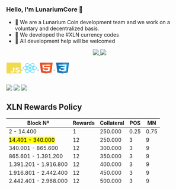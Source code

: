### Hello, I'm LunariumCore 👋

- 🔭 We are a Lunarium Coin development team and we work on a voluntary and decentralized basis.
- 🌱 We developed the #XLN currency codes
- 💬 All development help will be welcomed


<div align="center">
  <a href="https://github.com/LunariumCore">
  <img height="180em" src="https://github-readme-stats.vercel.app/api?username=LunariumCore&show_icons=true&theme=dracula&include_all_commits=true&count_private=true"/>
  <img height="180em" src="https://github-readme-stats.vercel.app/api/top-langs/?username=LunariumCore&layout=compact&langs_count=7&theme=dracula"/>
</div>

  <div style="display: inline_block"><br>
  <img align="center" alt="Dev-Js" height="30" width="40" src="https://raw.githubusercontent.com/devicons/devicon/master/icons/javascript/javascript-plain.svg">
  <img align="center" alt="Dev-React" height="30" width="40" src="https://raw.githubusercontent.com/devicons/devicon/master/icons/react/react-original.svg">
  <img align="center" alt="Dev-HTML" height="30" width="40" src="https://raw.githubusercontent.com/devicons/devicon/master/icons/html5/html5-original.svg">
  <img align="center" alt="Dev-CSS" height="30" width="40" src="https://raw.githubusercontent.com/devicons/devicon/master/icons/css3/css3-original.svg">
 
    
</div>
  
 ##
  
  <div> 
  <a href="https://www.youtube.com/channel/UCw4sB46_HQmRKkhVCLDEEYQ" target="_blank"><img src="https://img.shields.io/badge/YouTube-FF0000?style=for-the-badge&logo=youtube&logoColor=white" target="_blank"></a>
  <a href="https://www.instagram.com/lunarium_xln" target="_blank"><img src="https://img.shields.io/badge/-Instagram-%23E4405F?style=for-the-badge&logo=instagram&logoColor=white" target="_blank"></a> 
<a href="https://discordapp.com/invite/4nFZeJr" target="_blank"><img src="https://img.shields.io/badge/Discord-7289DA?style=for-the-badge&logo=discord&logoColor=white" target="_blank"></a>

<h2 class="heading-left">XLN Rewards Policy</h2>


<div classe="content">
<div class="col-sm-0">
<center><responsive>
<table class="paleBlueRows" style="width:100%">
<thead>
<tr>
<th>Block Nº</th>
<th>Rewards</th>
<th>Collateral</th>
<th>POS</th>
<th>MN</th>
</tr>
</thead>
<tfoot>
<tr>
</tfoot>
<tbody>
<tr>
<td>2 - 14.400</td><td>1</td><td>250.000</td><td>0.25</td><td>0.75</td></tr>
<tr>
<td><mark>14.401 - 340.000</mark> <br></td><td>12</td><td>250.000</td><td>3</td><td>9</td></tr>
<tr>
<td>340.001 - 865.600<br></td><td>12</td><td>300.000</td><td>3</td><td>9</td></tr>
<tr>
<td>865.601 - 1.391.200<br></td><td>12</td><td>350.000</td><td>3</td><td>9</td></tr>
<tr>
<td>1.391.201 - 1.916.800<br></td><td>12</td><td>400.000</td><td>3</td><td>9</td></tr>
<td>1.916.801 - 2.442.400<br></td><td>12</td><td>450.000</td><td>3</td><td>9</td></tr>
<td>2.442.401 - 2.968.000<br></td><td>12</td><td>500.000</td><td>3</td><td>9</td></tr>
<tr>
<tr>
</tbody>
</tr>
</table></responsive>
</center>
<br>
</div>             
  
 
 
 
 
</div>
